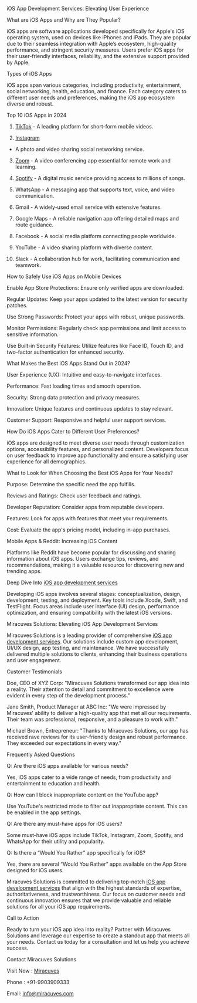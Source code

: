 iOS App Development Services: Elevating User Experience

What are iOS Apps and Why are They Popular?

iOS apps are software applications developed specifically for Apple's iOS operating system, used on devices like iPhones and iPads. They are popular due to their seamless integration with Apple’s ecosystem, high-quality performance, and stringent security measures. Users prefer iOS apps for their user-friendly interfaces, reliability, and the extensive support provided by Apple.

Types of iOS Apps

iOS apps span various categories, including productivity, entertainment, social networking, health, education, and finance. Each category caters to different user needs and preferences, making the iOS app ecosystem diverse and robust.

Top 10 iOS Apps in 2024

1. <a href="https://www.tiktok.com/">TikTok</a> - A leading platform for short-form mobile videos.

2. <a href="https://www.instagram.com/">Instagram</a>
 - A photo and video sharing social networking service.

3. <a href="https://zoom.us/">Zoom</a> - A video conferencing app essential for remote work and learning.

4. <a href="https://open.spotify.com/">Spotify</a> - A digital music service providing access to millions of songs.

5. WhatsApp - A messaging app that supports text, voice, and video communication.

6. Gmail - A widely-used email service with extensive features.

7. Google Maps - A reliable navigation app offering detailed maps and route guidance.

8. Facebook - A social media platform connecting people worldwide.

9. YouTube - A video sharing platform with diverse content.

10. Slack - A collaboration hub for work, facilitating communication and teamwork.

How to Safely Use iOS Apps on Mobile Devices

Enable App Store Protections: Ensure only verified apps are downloaded.

Regular Updates: Keep your apps updated to the latest version for security patches.

Use Strong Passwords: Protect your apps with robust, unique passwords.

Monitor Permissions: Regularly check app permissions and limit access to sensitive information.

Use Built-in Security Features: Utilize features like Face ID, Touch ID, and two-factor authentication for enhanced security.

What Makes the Best iOS Apps Stand Out in 2024?

User Experience (UX): Intuitive and easy-to-navigate interfaces.

Performance: Fast loading times and smooth operation.

Security: Strong data protection and privacy measures.

Innovation: Unique features and continuous updates to stay relevant.

Customer Support: Responsive and helpful user support services.

How Do iOS Apps Cater to Different User Preferences?

iOS apps are designed to meet diverse user needs through customization options, accessibility features, and personalized content. Developers focus on user feedback to improve app functionality and ensure a 
satisfying user experience for all demographics.

What to Look for When Choosing the Best iOS Apps for Your Needs?

Purpose: Determine the specific need the app fulfills.

Reviews and Ratings: Check user feedback and ratings.

Developer Reputation: Consider apps from reputable developers.

Features: Look for apps with features that meet your requirements.

Cost: Evaluate the app's pricing model, including in-app purchases.

Mobile Apps & Reddit: Increasing iOS Content

Platforms like Reddit have become popular for discussing and sharing information about iOS apps. Users exchange tips, reviews, and recommendations, making it a valuable resource for discovering new and trending apps.

Deep Dive Into <a href="https://miracuves.com/custom-ios-app-development-services-miracuves-2024/">iOS app development services</a>

Developing iOS apps involves several stages: conceptualization, design, development, testing, and deployment. Key tools include Xcode, Swift, and TestFlight. Focus areas include user interface (UI) design, performance optimization, and ensuring compatibility with the latest iOS versions.

Miracuves Solutions: Elevating iOS App Development Services

Miracuves Solutions is a leading provider of comprehensive <a href="https://miracuves.com/custom-ios-app-development-services-miracuves-2024/">iOS app development services</a>. Our solutions include custom app development, UI/UX design, app testing, and maintenance. We have successfully delivered multiple solutions to clients, enhancing their business operations and user engagement.

Customer Testimonials

Doe, CEO of XYZ Corp: "Miracuves Solutions transformed our app idea into a reality. Their attention to detail and commitment to excellence were evident in every step of the development process."

Jane Smith, Product Manager at ABC Inc: "We were impressed by Miracuves' ability to deliver a high-quality app that met all our requirements. Their team was professional, responsive, and a pleasure to work with."

Michael Brown, Entrepreneur: "Thanks to Miracuves Solutions, our app has received rave reviews for its user-friendly design and robust performance. They exceeded our expectations in every way."

Frequently Asked Questions

Q: Are there iOS apps available for various needs? 

Yes, iOS apps cater to a wide range of needs, from productivity and entertainment to education and health.

Q: How can I block inappropriate content on the YouTube app? 

Use YouTube's restricted mode to filter out inappropriate content. This can be enabled in the app settings.

Q: Are there any must-have apps for iOS users?

 Some must-have iOS apps include TikTok, Instagram, Zoom, Spotify, and WhatsApp for their utility and popularity.

Q: Is there a “Would You Rather” app specifically for iOS? 

Yes, there are several “Would You Rather” apps available on the App Store designed for iOS users.

Miracuves Solutions is committed to delivering top-notch <a href="https://miracuves.com/custom-ios-app-development-services-miracuves-2024/">iOS app development services</a> that align with the highest standards of expertise, authoritativeness, and trustworthiness. Our focus on customer needs and continuous innovation ensures that we provide valuable and reliable solutions for all your iOS app requirements.

Call to Action

Ready to turn your iOS app idea into reality? Partner with Miracuves Solutions and leverage our expertise to create a standout app that meets all your needs. Contact us today for a consultation and let us help you achieve success.

Contact Miracuves Solutions

Visit Now : <a href="https://miracuves.com/">Miracuves</a>

Phone : +91-9903909333

Email: info@miracuves.com

